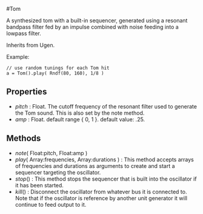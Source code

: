 #Tom

A synthesized tom with a built-in sequencer, generated using a resonant bandpass filter fed by an impulse combined with noise feeding into a lowpass filter.

Inherits from Ugen.

Example:
```
// use random tunings for each Tom hit  
a = Tom().play( Rndf(80, 160), 1/8 )  
```
## Properties

* _pitch_ : Float. The cutoff frequency of the resonant filter used to generate the Tom sound. This is also set by the note method.
* _amp_ : Float. default range { 0, 1 }. default value: .25.

## Methods

* _note_( Float:pitch, Float:amp )
* _play_( Array:frequencies, Array:durations ) : This method accepts arrays of frequencies and durations as arguments to create and start a sequencer targeting the oscillator.
* _stop_() : This method stops the sequencer that is built into the oscillator if it has been started.
* _kill_() : Disconnect the oscillator from whatever bus it is connected to. Note that if the oscillator is reference by another unit generator it will continue to feed output to it.
